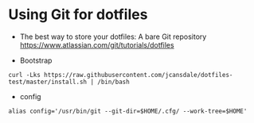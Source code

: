 # Using Git for dotfiles

- The best way to store your dotfiles: A bare Git repository
https://www.atlassian.com/git/tutorials/dotfiles

- Bootstrap
```
curl -Lks https://raw.githubusercontent.com/jcansdale/dotfiles-test/master/install.sh | /bin/bash
```

- config
```
alias config='/usr/bin/git --git-dir=$HOME/.cfg/ --work-tree=$HOME'
```
